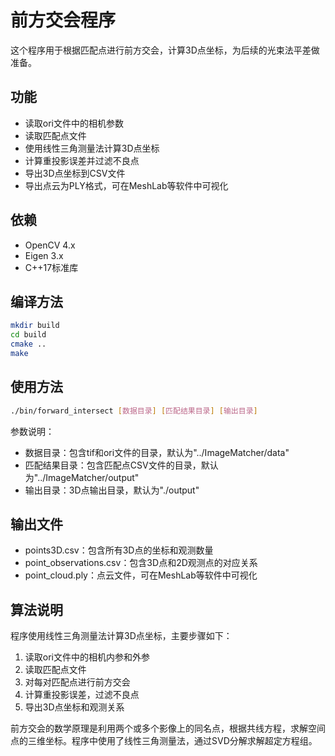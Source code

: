 # 前方交会程序

这个程序用于根据匹配点进行前方交会，计算3D点坐标，为后续的光束法平差做准备。

## 功能

- 读取ori文件中的相机参数
- 读取匹配点文件
- 使用线性三角测量法计算3D点坐标
- 计算重投影误差并过滤不良点
- 导出3D点坐标到CSV文件
- 导出点云为PLY格式，可在MeshLab等软件中可视化

## 依赖

- OpenCV 4.x
- Eigen 3.x
- C++17标准库

## 编译方法

```bash
mkdir build
cd build
cmake ..
make
```

## 使用方法

```bash
./bin/forward_intersect [数据目录] [匹配结果目录] [输出目录]
```

参数说明：
- 数据目录：包含tif和ori文件的目录，默认为"../ImageMatcher/data"
- 匹配结果目录：包含匹配点CSV文件的目录，默认为"../ImageMatcher/output"
- 输出目录：3D点输出目录，默认为"./output"

## 输出文件

- points3D.csv：包含所有3D点的坐标和观测数量
- point_observations.csv：包含3D点和2D观测点的对应关系
- point_cloud.ply：点云文件，可在MeshLab等软件中可视化

## 算法说明

程序使用线性三角测量法计算3D点坐标，主要步骤如下：

1. 读取ori文件中的相机内参和外参
2. 读取匹配点文件
3. 对每对匹配点进行前方交会
4. 计算重投影误差，过滤不良点
5. 导出3D点坐标和观测关系

前方交会的数学原理是利用两个或多个影像上的同名点，根据共线方程，求解空间点的三维坐标。程序中使用了线性三角测量法，通过SVD分解求解超定方程组。 